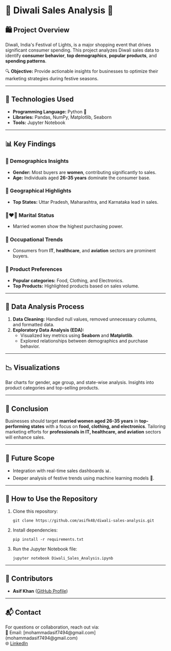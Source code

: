 <!DOCTYPE html>
<html lang="en">
<head>
    <meta charset="UTF-8">
    <meta name="viewport" content="width=device-width, initial-scale=1.0">
</head>
<body>
    <h1>🎇 Diwali Sales Analysis 🎉</h1>
    <h2>🛍️ Project Overview</h2>
    <p>
        Diwali, India's Festival of Lights, is a major shopping event that drives significant consumer spending. 
        This project analyzes Diwali sales data to identify <strong>consumer behavior</strong>, 
        <strong>top demographics</strong>, <strong>popular products</strong>, and <strong>spending patterns</strong>.
    </p>
    <p>🔍 <strong>Objective:</strong> Provide actionable insights for businesses to optimize their marketing strategies during festive seasons.</p> 
    <hr>
    <h2>🧰 Technologies Used</h2>
    <ul>
        <li><strong>Programming Language:</strong> Python 🐍</li>
        <li><strong>Libraries:</strong> Pandas, NumPy, Matplotlib, Seaborn</li>
        <li><strong>Tools:</strong> Jupyter Notebook</li>
    </ul>
    <hr>
    <h2>📊 Key Findings</h2>
    <h3>🌟 Demographics Insights</h3>
    <ul>
        <li><strong>Gender:</strong> Most buyers are <strong>women</strong>, contributing significantly to sales.</li>
        <li><strong>Age:</strong> Individuals aged <strong>26-35 years</strong> dominate the consumer base.</li>
    </ul>
    <h3>📍 Geographical Highlights</h3>
    <ul>
        <li><strong>Top States:</strong> Uttar Pradesh, Maharashtra, and Karnataka lead in sales.</li>
    </ul>
    <h3>👩‍❤️‍👨 Marital Status</h3>
    <ul>
        <li>Married women show the highest purchasing power.</li>
    </ul>
    <h3>🏢 Occupational Trends</h3>
    <ul>
        <li>Consumers from <strong>IT</strong>, <strong>healthcare</strong>, and <strong>aviation</strong> sectors are prominent buyers.</li>
    </ul>
    <h3>🛒 Product Preferences</h3>
    <ul>
        <li><strong>Popular categories:</strong> Food, Clothing, and Electronics.</li>
        <li><strong>Top Products:</strong> Highlighted products based on sales volume.</li>
    </ul>
    <hr>
    <h2>🔬 Data Analysis Process</h2>
    <ol>
        <li><strong>Data Cleaning:</strong> Handled null values, removed unnecessary columns, and formatted data.</li>
        <li><strong>Exploratory Data Analysis (EDA):</strong>
            <ul>
                <li>Visualized key metrics using <strong>Seaborn</strong> and <strong>Matplotlib</strong>.</li>
                <li>Explored relationships between demographics and purchase behavior.</li>
            </ul>
        </li>
    </ol> 
    <hr>
    <h2>📉 Visualizations</h2>
    <p>Bar charts for gender, age group, and state-wise analysis. Insights into product categories and top-selling products.</p>
    <hr>
    <h2>📝 Conclusion</h2>
    <p>
        Businesses should target <strong>married women aged 26-35 years</strong> in <strong>top-performing states</strong> 
        with a focus on <strong>food, clothing, and electronics</strong>. Tailoring marketing efforts for <strong>professionals in IT, 
        healthcare, and aviation</strong> sectors will enhance sales.
    </p>
    <hr>
    <h2>🚀 Future Scope</h2>
    <ul>
        <li>Integration with real-time sales dashboards 📊.</li>
        <li>Deeper analysis of festive trends using machine learning models 🤖.</li>
    </ul>
    <hr>
    <h2>🌟 How to Use the Repository</h2>
    <ol>
        <li>Clone this repository:
            <pre><code>git clone https://github.com/asifk48/diwali-sales-analysis.git</code></pre>
        </li>
        <li>Install dependencies:
            <pre><code>pip install -r requirements.txt</code></pre>
        </li>
        <li>Run the Jupyter Notebook file:
            <pre><code>jupyter notebook Diwali_Sales_Analysis.ipynb</code></pre>
        </li>
    </ol>
    <hr>
    <h2>🤝 Contributors</h2>
    <ul>
        <li><strong>Asif Khan</strong> (<a href="https://github.com/asifk48">GitHub Profile</a>)</li>
    </ul>
    <hr>
    <h2>📬 Contact</h2>
    <p>
        For questions or collaboration, reach out via:<br>
        📧 Email: [mohammadasif7494@gmail.com](mohammadasif7494@gmail.com)<br>
        🌐 <a href="https://www.linkedin.com/in/asifkhan">LinkedIn</a>
    </p>
</body>
</html>
